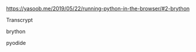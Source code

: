 https://yasoob.me/2019/05/22/running-python-in-the-browser/#2-brython


Transcrypt

brython

pyodide